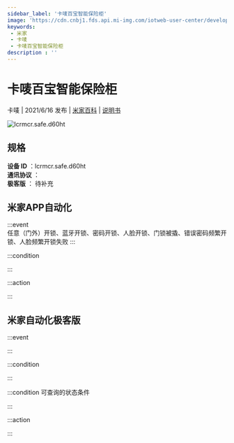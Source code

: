 ```yaml
---
sidebar_label: '卡唛百宝智能保险柜'
image: 'https://cdn.cnbj1.fds.api.mi-img.com/iotweb-user-center/developer_1679070336991SF3kMA9r.png?GalaxyAccessKeyId=AKVGLQWBOVIRQ3XLEW&Expires=9223372036854775807&Signature=oW46qXLMyAFtR61cYIEjbv2321Y='
keywords: 
 - 米家
 - 卡唛
 - 卡唛百宝智能保险柜
description : ''
---
```

# 卡唛百宝智能保险柜

卡唛 | 2021/6/16 发布 | [米家百科](https://home.mi.com/webapp/content/baike/product/index.html?model=lcrmcr.safe.d60ht) | [说明书](https://home.mi.com/views/introduction.html?model=lcrmcr.safe.d60ht&region=cn)

![lcrmcr.safe.d60ht](https://cdn.cnbj1.fds.api.mi-img.com/iotweb-user-center/developer_1679070336991SF3kMA9r.png?GalaxyAccessKeyId=AKVGLQWBOVIRQ3XLEW&Expires=9223372036854775807&Signature=oW46qXLMyAFtR61cYIEjbv2321Y=)

## 规格  
> 
**设备 ID** ：lcrmcr.safe.d60ht  
**通讯协议** ：  
**极客版**  ： 待补充 


## 米家APP自动化  

:::event  
任意（门外）开锁、蓝牙开锁、密码开锁、人脸开锁、门锁被撬、错误密码频繁开锁、人脸频繁开锁失败
:::

:::condition  

:::

:::action   

:::

## 米家自动化极客版  

:::event  

:::

:::condition  

:::

:::condition 可查询的状态条件  

:::

:::action  

:::

        
